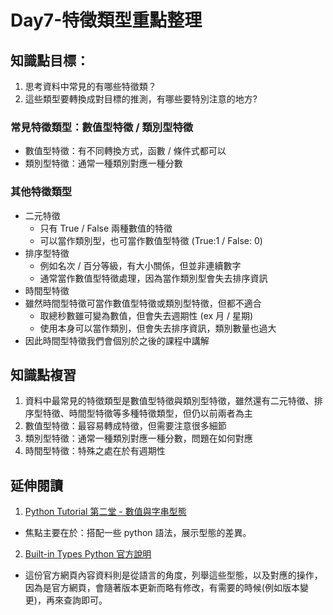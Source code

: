 # Day7-特徵類型重點整理
## 知識點目標：
1. 思考資料中常見的有哪些特徵類？ 
2. 這些類型要轉換成對目標的推測，有哪些要特別注意的地方?

### 常見特徵類型：數值型特徵 / 類別型特徵
- 數值型特徵：有不同轉換方式，函數 / 條件式都可以
- 類別型特徵：通常一種類別對應一種分數

### 其他特徵類型
- 二元特徵
    - 只有 True / False 兩種數值的特徵
    - 可以當作類別型，也可當作數值型特徵 (True:1 / False: 0)
- 排序型特徵
    - 例如名次 / 百分等級，有大小關係，但並非連續數字
    - 通常當作數值型特徵處理，因為當作類別型會失去排序資訊
- 時間型特徵
- 雖然時間型特徵可當作數值型特徵或類別型特徵，但都不適合
    - 取總秒數雖可變為數值，但會失去週期性 (ex 月 / 星期)
    - 使用本身可以當作類別，但會失去排序資訊，類別數量也過大
- 因此時間型特徵我們會個別於之後的課程中講解

## 知識點複習
1. 資料中最常見的特徵類型是數值型特徵與類別型特徵，雖然還有二元特徵、排序型特徵、時間型特徵等多種特徵類型，但仍以前兩者為主
2. 數值型特徵：最容易轉成特徵，但需要注意很多細節
3. 類別型特徵：通常一種類別對應一種分數，問題在如何對應
4. 時間型特徵：特殊之處在於有週期性 

## 延伸閱讀
1. [Python Tutorial 第二堂 - 數值與字串型態](https://www.cupoy.com/marathon-mission/0000017705894B9C000000036375706F795F72656C656173654355/0000017715038629000000076375706F795F70726572656C656173654349/)
- 焦點主要在於：搭配一些 python 語法，展示型態的差異。

2. [Built-in Types Python 官方說明](https://openhome.cc/Gossip/CodeData/PythonTutorial/NumericStringPy3.html)
- 這份官方網頁內容資料則是從語言的角度，列舉這些型態，以及對應的操作，因為是官方網頁，會隨著版本更新而略有修改，有需要的時候(例如版本變更)，再來查詢即可。

